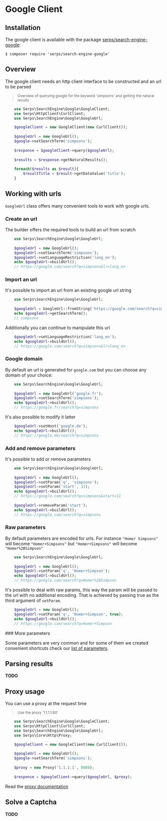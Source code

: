 Google Client
=============

Installation
------------

The google client is available with the package 
[serps/search-engine-google](https://packagist.org/packages/serps/search-engine-google): 

``$ composer require 'serps/search-engine-google'``

Overview
--------

The google client needs an http client interface to be constructed and an url to be parsed

> <sub>Overview of querying google for the keyword 'simpsons' and getting the natural results</sub>

```php
    use Serps\SearchEngine\Google\GoogleClient;
    use Serps\HttpClient\CurlClient;
    use Serps\SearchEngine\Google\GoogleUrl;

    $googleClient = new GoogleClient(new CurlClient());
    
    $googleUrl = new GoogleUrl();
    $google->setSearchTerm('simpsons');
    
    $response = $googleClient->query($googleUrl);
    
    $results = $response->getNaturalResults();
    
    foreach($results as $result){
        $resultTitle = $result->getDataValue('title');
    }
```

Working with urls
-----------------

``GoogleUrl`` class offers many convenient tools to work with google urls.

### Create an url

The builder offers the required tools to build an url from scratch

```php
    use Serps\SearchEngine\Google\GoogleUrl;
    
    $googleUrl = new GoogleUrl();
    $googleUrl->setSearchTerm('simpsons');
    $googleUrl->setLanguageRestriction('lang_en');
    echo $googleUrl->buildUrl();
    // https://google.com/search?q=simpsons&lr=lang_en
```

### Import an url

It's possible to import an url from an existing google url string

```php
    use Serps\SearchEngine\Google\GoogleUrl;
    
    $googleUrl = GoogleUrl::fromString('https://google.com/search?q=simpsons');
    echo $googleUrl->getSearchTerm();
    // simpsons
```

Additionally you can continue to manipulate this url

```php
    $googleUrl->setLanguageRestriction('lang_en');
    echo $googleUrl->buildUrl();
    // https://google.com/search?q=simpsons&lr=lang_en
```



### Google domain

By default an url is generated for ``google.com`` but you can choose any domain of your choice:

```php
    use Serps\SearchEngine\Google\GoogleUrl;
    
    $googleUrl = new GoogleUrl('google.fr');
    $googleUrl->setSearchTerm('simpsons');
    echo $googleUrl->buildUrl();
    // https://google.fr/search?q=simpsons
```

It's also possible to modify it latter

```php
    $googleUrl->setHost('google.de');
    echo $googleUrl->buildUrl();
    // https://google.de/search?q=simpsons
```

### Add and remove parameters

It's possible to add or remove parameters

```php
    use Serps\SearchEngine\Google\GoogleUrl;
    
    $googleUrl = new GoogleUrl();
    $googleUrl->setParam('q', 'simpsons');
    $googleUrl->setParam('start', 11);
    echo $googleUrl->buildUrl();
    // https://google.com/search?q=simpsons&start=11
    
    $googleUrl->removeParam('start');
    echo $googleUrl->buildUrl();
    // https://google.com/search?q=simpsons
```

### Raw parameters

By default parameters are encoded for urls. For instance ``"Homer Simpsons"`` will become ``"Homer+Simpsons"``
but ``"Homer+Simpsons"`` will become ``"Homer%2BSimpson"``

```php
    use Serps\SearchEngine\Google\GoogleUrl;
    
    $googleUrl = new GoogleUrl();
    $googleUrl->setParam('q', 'Homer+Simpson');
    echo $googleUrl->buildUrl();
    // https://google.com/search?q=Homer%2BSimpson
```
 
It's possible to deal with raw params, this way the param will be passed to the url with no additional encoding. 
That is achieved by passing true as the third argument of ``setParam``.

```php
    $googleUrl = new GoogleUrl();
    $googleUrl->setParam('q', 'Homer+Simpson', true);
    echo $googleUrl->buildUrl();
    // https://google.com/search?q=Homer+Simpson
```

### More parameters 

Some parameters are very common and for some of them we created convenient shortcuts
check our [list of parameters](google/parameters.md).

Parsing results
---------------

**TODO**

Proxy usage
-----------

You can use a proxy at the request time

> <sub>Use the proxy '1.1.1.1:80'</sub>

```php
    use Serps\SearchEngine\Google\GoogleClient;
    use Serps\HttpClient\CurlClient;
    use Serps\SearchEngine\Google\GoogleUrl;
    use Serps\Core\Http\Proxy;

    $googleClient = new GoogleClient(new CurlClient());
    
    $googleUrl = new GoogleUrl();
    $google->setSearchTerm('simpsons');
    
    $proxy = new Proxy('1.1.1.1', 8080);
    
    $response = $googleClient->query($googleUrl, $proxy);
```

Read the [proxy documentation](../proxies)

Solve a Captcha
---------------

**TODO**